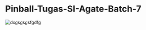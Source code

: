 # Pinball-Tugas-SI-Agate-Batch-7

![dxgsgsgsfgdfg](https://github.com/user-attachments/assets/d640dee8-a4cc-44ad-b5e3-78d7f5cefd7a)
